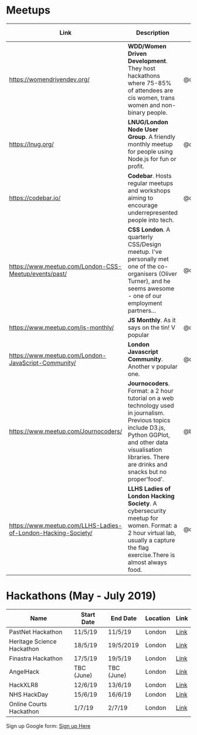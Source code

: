 # Meetups

| Link | Description | Added by | Other resources |
| -------- | -------- | -------- | -------- |
|   https://womendrivendev.org/        |  **WDD/Women Driven Development**. They host hackathons where 75-85% of attendees are cis women, trans women and non-binary people.     | @charlielafosse        |         |
| https://lnug.org/   | **LNUG/London Node User Group**. A friendly monthly meetup for people using Node.js for fun or profit.   | @charlielafosse  |      |
| https://codebar.io/ | **Codebar**. Hosts regular meetups and workshops aiming to encourage underrepresented people into tech. | @charlielafosse |    |
|https://www.meetup.com/London-CSS-Meetup/events/past/ |**CSS London**. A quarterly CSS/Design meetup. I've personally met one of the co-organisers (Oliver Turner), and he seems awesome - one of our employment partners... | @charlielafosse |  |
|https://www.meetup.com/js-monthly/ |**JS Monthly**. As it says on the tin! V popular |@charlielafosse | |
| https://www.meetup.com/London-JavaScript-Community/ |**London Javascript Community**. Another v popular one. | @charlielafosse | |
| https://www.meetup.com/Journocoders/ |**Journocoders**. Format: a 2 hour tutorial on a web technology used in journalism. Previous topics include D3.js, Python GGPlot, and other data visualisation libraries. There are drinks and snacks but no proper'food'. | @bobbysebolao | |
| https://www.meetup.com/LLHS-Ladies-of-London-Hacking-Society/ |**LLHS Ladies of London Hacking Society**. A cybersecurity meetup for women. Format: a 2 hour virtual lab, usually a capture the flag exercise.There is almost always food. | @dubhcait | | https://www.meetup.com/en-AU/todo-london/ |**//TODO London**. A monthly meetup focused around working in tech and sharing stories from the tech community. Friendly and inclusive.| @aniablaziak | |

# Hackathons (May - July 2019)

| Name | Start Date | End Date | Location | Link |
| -------- | -------- | -------- | --------- | --------- |
| PastNet Hackathon     | 11/5/19     | 11/5/19     | London     | [Link](https://www.eventbrite.co.uk/e/pastnet-hackathon-network-science-of-the-past-tickets-58541996688?aff=ebdssbdestsearch)     |
| Heritage Science Hackathon    | 18/5/19     | 19/5/2019     | London     | [Link](https://www.ucl.ac.uk/bartlett/heritage/events/2019/may/heritage-science-hackathon)     |
| Finastra Hackathon    | 17/5/19     | 19/5/19     | London     | [Link](https://www.fintechtalents.com/hackathon-finastra/)     |
| AngelHack    | TBC (June)     | TBC (June)     | London     | [Link](https://angelhack.com/global-hackathon-series/#cities)     |
| HackXLR8     | 12/6/19     | 13/6/19     | London     | [Link](http://hackxlr8.bemyapp.com/?utm_source=bemyapp.com&utm_medium=referral&utm_campaign=referencing)     |
| NHS HackDay     | 15/6/19     | 16/6/19     | London     | [Link](https://nhshackday.com/)     |
| Online Courts Hackathon     | 1/7/19     | 2/7/19     | London     | [Link](https://www.onlinecourtshackathon.com/)     |

Sign up Google form:
[Sign up Here](https://forms.gle/2gxBxBuZ7wJkSbEn6)
